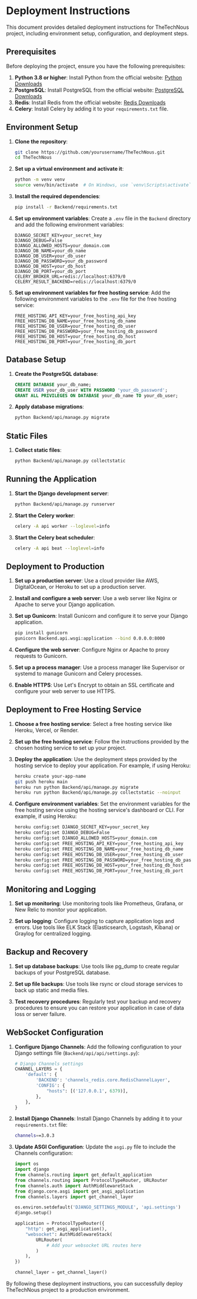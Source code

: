 # Deployment Instructions

This document provides detailed deployment instructions for TheTechNous project, including environment setup, configuration, and deployment steps.

## Prerequisites

Before deploying the project, ensure you have the following prerequisites:

1. **Python 3.8 or higher**: Install Python from the official website: [Python Downloads](https://www.python.org/downloads/)
2. **PostgreSQL**: Install PostgreSQL from the official website: [PostgreSQL Downloads](https://www.postgresql.org/download/)
3. **Redis**: Install Redis from the official website: [Redis Downloads](https://redis.io/download)
4. **Celery**: Install Celery by adding it to your `requirements.txt` file.

## Environment Setup

1. **Clone the repository**:
   ```bash
   git clone https://github.com/yourusername/TheTechNous.git
   cd TheTechNous
   ```

2. **Set up a virtual environment and activate it**:
   ```bash
   python -m venv venv
   source venv/bin/activate  # On Windows, use `venv\Scripts\activate`
   ```

3. **Install the required dependencies**:
   ```bash
   pip install -r Backend/requirements.txt
   ```

4. **Set up environment variables**:
   Create a `.env` file in the `Backend` directory and add the following environment variables:
   ```env
   DJANGO_SECRET_KEY=your_secret_key
   DJANGO_DEBUG=False
   DJANGO_ALLOWED_HOSTS=your_domain.com
   DJANGO_DB_NAME=your_db_name
   DJANGO_DB_USER=your_db_user
   DJANGO_DB_PASSWORD=your_db_password
   DJANGO_DB_HOST=your_db_host
   DJANGO_DB_PORT=your_db_port
   CELERY_BROKER_URL=redis://localhost:6379/0
   CELERY_RESULT_BACKEND=redis://localhost:6379/0
   ```

5. **Set up environment variables for free hosting service**:
   Add the following environment variables to the `.env` file for the free hosting service:
   ```env
   FREE_HOSTING_API_KEY=your_free_hosting_api_key
   FREE_HOSTING_DB_NAME=your_free_hosting_db_name
   FREE_HOSTING_DB_USER=your_free_hosting_db_user
   FREE_HOSTING_DB_PASSWORD=your_free_hosting_db_password
   FREE_HOSTING_DB_HOST=your_free_hosting_db_host
   FREE_HOSTING_DB_PORT=your_free_hosting_db_port
   ```

## Database Setup

1. **Create the PostgreSQL database**:
   ```sql
   CREATE DATABASE your_db_name;
   CREATE USER your_db_user WITH PASSWORD 'your_db_password';
   GRANT ALL PRIVILEGES ON DATABASE your_db_name TO your_db_user;
   ```

2. **Apply database migrations**:
   ```bash
   python Backend/api/manage.py migrate
   ```

## Static Files

1. **Collect static files**:
   ```bash
   python Backend/api/manage.py collectstatic
   ```

## Running the Application

1. **Start the Django development server**:
   ```bash
   python Backend/api/manage.py runserver
   ```

2. **Start the Celery worker**:
   ```bash
   celery -A api worker --loglevel=info
   ```

3. **Start the Celery beat scheduler**:
   ```bash
   celery -A api beat --loglevel=info
   ```

## Deployment to Production

1. **Set up a production server**: Use a cloud provider like AWS, DigitalOcean, or Heroku to set up a production server.

2. **Install and configure a web server**: Use a web server like Nginx or Apache to serve your Django application.

3. **Set up Gunicorn**: Install Gunicorn and configure it to serve your Django application.
   ```bash
   pip install gunicorn
   gunicorn Backend.api.wsgi:application --bind 0.0.0.0:8000
   ```

4. **Configure the web server**: Configure Nginx or Apache to proxy requests to Gunicorn.

5. **Set up a process manager**: Use a process manager like Supervisor or systemd to manage Gunicorn and Celery processes.

6. **Enable HTTPS**: Use Let's Encrypt to obtain an SSL certificate and configure your web server to use HTTPS.

## Deployment to Free Hosting Service

1. **Choose a free hosting service**: Select a free hosting service like Heroku, Vercel, or Render.

2. **Set up the free hosting service**: Follow the instructions provided by the chosen hosting service to set up your project.

3. **Deploy the application**: Use the deployment steps provided by the hosting service to deploy your application. For example, if using Heroku:
   ```bash
   heroku create your-app-name
   git push heroku main
   heroku run python Backend/api/manage.py migrate
   heroku run python Backend/api/manage.py collectstatic --noinput
   ```

4. **Configure environment variables**: Set the environment variables for the free hosting service using the hosting service's dashboard or CLI. For example, if using Heroku:
   ```bash
   heroku config:set DJANGO_SECRET_KEY=your_secret_key
   heroku config:set DJANGO_DEBUG=False
   heroku config:set DJANGO_ALLOWED_HOSTS=your_domain.com
   heroku config:set FREE_HOSTING_API_KEY=your_free_hosting_api_key
   heroku config:set FREE_HOSTING_DB_NAME=your_free_hosting_db_name
   heroku config:set FREE_HOSTING_DB_USER=your_free_hosting_db_user
   heroku config:set FREE_HOSTING_DB_PASSWORD=your_free_hosting_db_password
   heroku config:set FREE_HOSTING_DB_HOST=your_free_hosting_db_host
   heroku config:set FREE_HOSTING_DB_PORT=your_free_hosting_db_port
   ```

## Monitoring and Logging

1. **Set up monitoring**: Use monitoring tools like Prometheus, Grafana, or New Relic to monitor your application.

2. **Set up logging**: Configure logging to capture application logs and errors. Use tools like ELK Stack (Elasticsearch, Logstash, Kibana) or Graylog for centralized logging.

## Backup and Recovery

1. **Set up database backups**: Use tools like pg_dump to create regular backups of your PostgreSQL database.

2. **Set up file backups**: Use tools like rsync or cloud storage services to back up static and media files.

3. **Test recovery procedures**: Regularly test your backup and recovery procedures to ensure you can restore your application in case of data loss or server failure.

## WebSocket Configuration

1. **Configure Django Channels**: Add the following configuration to your Django settings file (`Backend/api/api/settings.py`):
   ```python
   # Django Channels settings
   CHANNEL_LAYERS = {
       'default': {
           'BACKEND': 'channels_redis.core.RedisChannelLayer',
           'CONFIG': {
               "hosts": [('127.0.0.1', 6379)],
           },
       },
   }
   ```

2. **Install Django Channels**: Install Django Channels by adding it to your `requirements.txt` file:
   ```bash
   channels==3.0.3
   ```

3. **Update ASGI Configuration**: Update the `asgi.py` file to include the Channels configuration:
   ```python
   import os
   import django
   from channels.routing import get_default_application
   from channels.routing import ProtocolTypeRouter, URLRouter
   from channels.auth import AuthMiddlewareStack
   from django.core.asgi import get_asgi_application
   from channels.layers import get_channel_layer

   os.environ.setdefault('DJANGO_SETTINGS_MODULE', 'api.settings')
   django.setup()

   application = ProtocolTypeRouter({
       "http": get_asgi_application(),
       "websocket": AuthMiddlewareStack(
           URLRouter(
               # Add your websocket URL routes here
           )
       ),
   })

   channel_layer = get_channel_layer()
   ```

By following these deployment instructions, you can successfully deploy TheTechNous project to a production environment.
